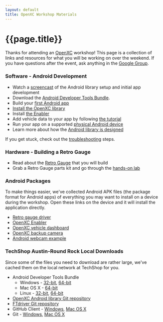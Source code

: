 ```yaml
---
layout: default
title: OpenXC Workshop Materials
---
```


<div class="page-header">
    <h1>{{page.title}}</h1>
</div>

Thanks for attending an [OpenXC](http://openxcplatform.com) workshop! This page
is a collection of links and resources for what you will be working on over the
weekend. If you have questions after the event, ask anything in the [Google
Group](http://groups.google.com/group/openxc).

### Software - Android Development

* Watch a [screencast](http://www.youtube.com/watch?v=4uelN6Km_CI) of the
  Android library setup and initial app development
* Download the [Android Developer Tools Bundle](http://developer.android.com/sdk/index.html).
* Build your [first Android app](http://developer.android.com/training/basics/firstapp/index.html)
* [Install the OpenXC library](http://openxcplatform.com/getting-started/library-installation.html)
* Install [the Enabler](http://openxcplatform.com/getting-started/library-installation.html#enabler)
* Add vehicle data to your app by following [the tutorial](http://openxcplatform.com/getting-started/tutorial.html)
* Run your app on a supported [physical Android
  device](http://openxcplatform.com/android/index.htm)
* Learn more about how the [Android library is
  designed](http://openxcplatform.com/android/api-guide.html)

If you get stuck, check out the
[troubleshooting](/getting-started/troubleshooting.html) steps.

### Hardware - Building a Retro Gauge

* Read about the [Retro Gauge](http://openxcplatform.com/projects/retro-gauge.html) that
  you will build
* Grab a Retro Gauge parts kit and go through the [hands-on
  lab](http://retro-gauge-lab.openxcplatform.com/)

### Android Packages

To make things easier, we've collected Android APK files (the package format for
Android apps) of everything you may want to install on a device during the
workshop. Open these links on the device and it will install the application
directly.

* [Retro gauge driver](https://github.com/openxc/retro-gauge/releases/download/v1.1/GaugeDriver.apk)
* [OpenXC Enabler](https://github.com/openxc/openxc-android/releases/download/v4.0.2/openxc-enabler.apk)
* [OpenXC vehicle dashboard](https://github.com/openxc/openxc-android/releases/download/v4.0.2/openxc-examples.apk)
* [OpenXC backup camera](https://github.com/openxc/rearview-camera/releases/download/v1.0/rearview.apk)
* [Android webcam example](https://github.com/openxc/android-webcam/releases/download/v1.0/webcam-example.apk)

### TechShop Austin-Round Rock Local Downloads

Since some of the files you need to download are rather large, we've
cached them on the local network at TechShop for you.

* Android Developer Tools Bundle
  * Windows - [32-bit](http://alarmpi/adt-bundle-windows-x86-20130522.zip), [64-bit](http://alarmpi/adt-bundle-windows-x86_64-20130522.zip)
  * Mac OS X - [64-bit](http://alarmpi/adt-bundle-mac-x86_64-20130522.zip)
  * Linux - [32-bit](http://alarmpi/adt-bundle-linux-x86-20130522.zip), [64-bit](http://alarmpi/adt-bundle-linux-x86_64-20130522%20(1).zip)
* [OpenXC Android library Git repository](http://alarmpi/openxc-android.zip)
* [FTdriver Git repository](http://alarmpi/FTDriver-openxc.zip)
* GitHub Client - [Windows](http://alarmpi/GitHubSetup.exe), [Mac OS X](http://alarmpi/mac-GitHub%20for%20Mac%20156.zip)
* Git - [Windows](http://alarmpi/Git-1.8.3-preview20130601.exe), [Mac OS X](http://alarmpi/git-1.8.3.2-intel-universal-snow-leopard.dmg)
